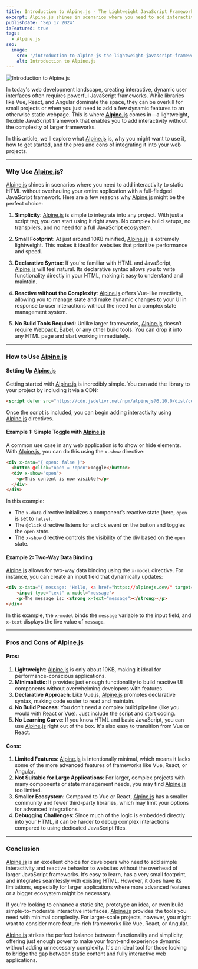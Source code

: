 ```yaml
---
title: Introduction to Alpine.js - The Lightweight JavaScript Framework for Modern Web Development
excerpt: Alpine.js shines in scenarios where you need to add interactivity to static HTML without overhauling your entire application with a full-fledged JavaScript framework....
publishDate: 'Sep 17 2024'
isFeatured: true
tags:
  - Alpine.js
seo:
  image:
    src: '/introduction-to-alpine-js-the-lightweight-javascript-framework-for-modern-web-development/introduction-to-alpine-js-the-lightweight-javascript-framework-for-modern-web-development.webp'
    alt: Introduction to Alpine.js
---
```


![Introduction to Alpine.js](/introduction-to-alpine-js-the-lightweight-javascript-framework-for-modern-web-development/introduction-to-alpine-js-the-lightweight-javascript-framework-for-modern-web-development.webp)

In today's web development landscape, creating interactive, dynamic user interfaces often requires powerful JavaScript frameworks. While libraries like Vue, React, and Angular dominate the space, they can be overkill for small projects or when you just need to add a few dynamic features to an otherwise static webpage. This is where **<a href="https://alpinejs.dev/" target="_blank">Alpine.js</a>** comes in—a lightweight, flexible JavaScript framework that enables you to add interactivity without the complexity of larger frameworks.

In this article, we'll explore what <a href="https://alpinejs.dev/" target="_blank">Alpine.js</a> is, why you might want to use it, how to get started, and the pros and cons of integrating it into your web projects.

---

### Why Use <a href="https://alpinejs.dev/" target="_blank">Alpine.js</a>?

<a href="https://alpinejs.dev/" target="_blank">Alpine.js</a> shines in scenarios where you need to add interactivity to static HTML without overhauling your entire application with a full-fledged JavaScript framework. Here are a few reasons why <a href="https://alpinejs.dev/" target="_blank">Alpine.js</a> might be the perfect choice:

1. **Simplicity**: <a href="https://alpinejs.dev/" target="_blank">Alpine.js</a> is simple to integrate into any project. With just a script tag, you can start using it right away. No complex build setups, no transpilers, and no need for a full JavaScript ecosystem.
2. **Small Footprint**: At just around 10KB minified, <a href="https://alpinejs.dev/" target="_blank">Alpine.js</a> is extremely lightweight. This makes it ideal for websites that prioritize performance and speed.

3. **Declarative Syntax**: If you're familiar with HTML and JavaScript, <a href="https://alpinejs.dev/" target="_blank">Alpine.js</a> will feel natural. Its declarative syntax allows you to write functionality directly in your HTML, making it easy to understand and maintain.

4. **Reactive without the Complexity**: <a href="https://alpinejs.dev/" target="_blank">Alpine.js</a> offers Vue-like reactivity, allowing you to manage state and make dynamic changes to your UI in response to user interactions without the need for a complex state management system.

5. **No Build Tools Required**: Unlike larger frameworks, <a href="https://alpinejs.dev/" target="_blank">Alpine.js</a> doesn’t require Webpack, Babel, or any other build tools. You can drop it into any HTML page and start working immediately.

---

### How to Use <a href="https://alpinejs.dev/" target="_blank">Alpine.js</a>

#### Setting Up <a href="https://alpinejs.dev/" target="_blank">Alpine.js</a>

Getting started with <a href="https://alpinejs.dev/" target="_blank">Alpine.js</a> is incredibly simple. You can add the library to your project by including it via a CDN:

```html
<script defer src="https://cdn.jsdelivr.net/npm/alpinejs@3.10.0/dist/cdn.min.js"></script>
```

Once the script is included, you can begin adding interactivity using <a href="https://alpinejs.dev/" target="_blank">Alpine.js</a> directives.

#### Example 1: Simple Toggle with <a href="https://alpinejs.dev/" target="_blank">Alpine.js</a>

A common use case in any web application is to show or hide elements. With <a href="https://alpinejs.dev/" target="_blank">Alpine.js</a>, you can do this using the `x-show` directive:

```html
<div x-data="{ open: false }">
  <button @click="open = !open">Toggle</button>
  <div x-show="open">
    <p>This content is now visible!</p>
  </div>
</div>
```

In this example:

- The `x-data` directive initializes a component’s reactive state (here, `open` is set to `false`).
- The `@click` directive listens for a click event on the button and toggles the `open` state.
- The `x-show` directive controls the visibility of the div based on the `open` state.

#### Example 2: Two-Way Data Binding

<a href="https://alpinejs.dev/" target="_blank">Alpine.js</a> allows for two-way data binding using the `x-model` directive. For instance, you can create an input field that dynamically updates:

```html
<div x-data="{ message: 'Hello, <a href="https://alpinejs.dev/" target="_blank">Alpine.js</a>!' }">
    <input type="text" x-model="message">
    <p>The message is: <strong x-text="message"></strong></p>
</div>
```

In this example, the `x-model` binds the `message` variable to the input field, and `x-text` displays the live value of `message`.

---

### Pros and Cons of <a href="https://alpinejs.dev/" target="_blank">Alpine.js</a>

#### Pros:

1. **Lightweight**: <a href="https://alpinejs.dev/" target="_blank">Alpine.js</a> is only about 10KB, making it ideal for performance-conscious applications.
2. **Minimalistic**: It provides just enough functionality to build reactive UI components without overwhelming developers with features.
3. **Declarative Approach**: Like Vue.js, <a href="https://alpinejs.dev/" target="_blank">Alpine.js</a> promotes declarative syntax, making code easier to read and maintain.
4. **No Build Process**: You don’t need a complex build pipeline (like you would with React or Vue). Just include the script and start coding.
5. **No Learning Curve**: If you know HTML and basic JavaScript, you can use <a href="https://alpinejs.dev/" target="_blank">Alpine.js</a> right out of the box. It's also easy to transition from Vue or React.

#### Cons:

1. **Limited Features**: <a href="https://alpinejs.dev/" target="_blank">Alpine.js</a> is intentionally minimal, which means it lacks some of the more advanced features of frameworks like Vue, React, or Angular.
2. **Not Suitable for Large Applications**: For larger, complex projects with many components or state management needs, you may find <a href="https://alpinejs.dev/" target="_blank">Alpine.js</a> too limited.
3. **Smaller Ecosystem**: Compared to Vue or React, <a href="https://alpinejs.dev/" target="_blank">Alpine.js</a> has a smaller community and fewer third-party libraries, which may limit your options for advanced integrations.
4. **Debugging Challenges**: Since much of the logic is embedded directly into your HTML, it can be harder to debug complex interactions compared to using dedicated JavaScript files.

---

### Conclusion

<a href="https://alpinejs.dev/" target="_blank">Alpine.js</a> is an excellent choice for developers who need to add simple interactivity and reactive behavior to websites without the overhead of larger JavaScript frameworks. It’s easy to learn, has a very small footprint, and integrates seamlessly with existing HTML. However, it does have its limitations, especially for larger applications where more advanced features or a bigger ecosystem might be necessary.

If you're looking to enhance a static site, prototype an idea, or even build simple-to-moderate interactive interfaces, <a href="https://alpinejs.dev/" target="_blank">Alpine.js</a> provides the tools you need with minimal complexity. For larger-scale projects, however, you might want to consider more feature-rich frameworks like Vue, React, or Angular.

<a href="https://alpinejs.dev/" target="_blank">Alpine.js</a> strikes the perfect balance between functionality and simplicity, offering just enough power to make your front-end experience dynamic without adding unnecessary complexity. It's an ideal tool for those looking to bridge the gap between static content and fully interactive web applications.
